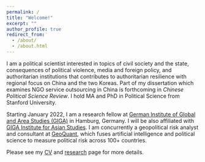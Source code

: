 ```yaml
---
permalink: /
title: "Welcome!"
excerpt: ""
author_profile: true
redirect_from:
  - /about/
  - /about.html
---
```

I am a political scientist interested in topics of civil society and the state, consequences of political violence, media and foreign policy, and authoritarian institutions that contributes to authoritarian resilience with regional focus on China and the two Koreas. Part of my dissertation which examines NGO service outsourcing in China is forthcoming in *Chinese Political Science Review*. I hold MA and PhD in Political Science from Stanford University.

Starting January 2022, I am a research fellow at [German Institute of Global and Area Studies (GIGA)](https://www.giga-hamburg.de/en/) in Hamburg, Germany. I will be also affiliated with [GIGA Institute for Asian Studies](https://www.giga-hamburg.de/en/institutes/giga-institute-for-asian-studies/). I am concurrently a geopolitical risk analyst and consultant at [GeoQuant](https://geoquant.com/), which fuses artificial intelligence and political science to measure political risk across 100+ countries. 

Please see my [CV](https://ehsong.github.io/files/SONG_CV2.pdf) and [research](https://ehsong.github.io/research/) page for more details.

